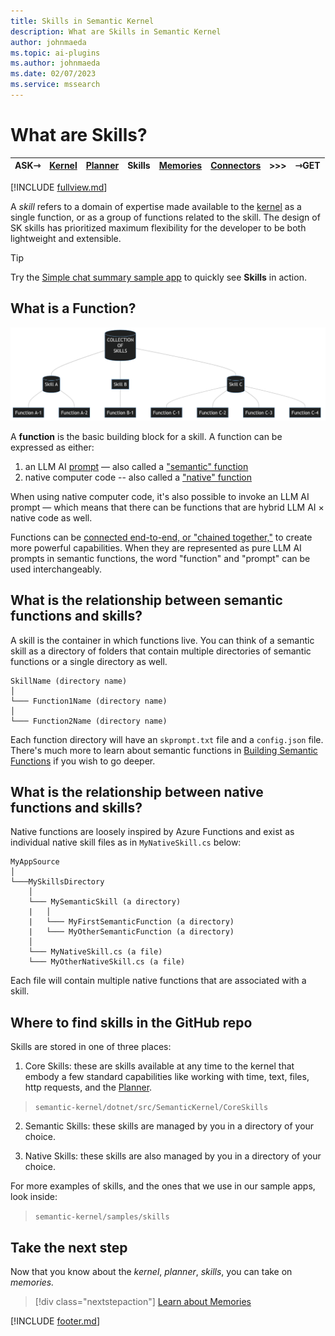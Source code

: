 ```yaml
---
title: Skills in Semantic Kernel
description: What are Skills in Semantic Kernel
author: johnmaeda
ms.topic: ai-plugins
ms.author: johnmaeda
ms.date: 02/07/2023
ms.service: mssearch
---
```

# What are Skills?

| ASK⇾ | [Kernel](/semantic-kernel/concepts-sk/kernel) | [Planner](/semantic-kernel/concepts-sk/planner) | Skills | [Memories](/semantic-kernel/concepts-sk/memories) |[Connectors](/semantic-kernel/concepts-sk/Connectors) | >>>|  ⇾GET | 
|---|---|---|---|---|---|---|---|

[!INCLUDE [fullview.md](../includes/fullview.md)]

A _skill_ refers to a domain of expertise made available to the [kernel](/semantic-kernel/concepts-sk/kernel) as a single function, or as a group of functions related to the skill. The design of SK skills has prioritized maximum flexibility for the developer to be both lightweight and extensible.  

> [!TIP]
> Try the [Simple chat summary sample app](/semantic-kernel/samples/simplechatsummary) to quickly see **Skills** in action.

## What is a Function?

![Diagram showing how skills can work](/semantic-kernel/media/skillsdiagram.png)

A **function** is the basic building block for a skill. A function can be expressed as either:

1. an LLM AI [prompt](/semantic-kernel/concepts-ai/prompts) — also called a ["semantic" function](/semantic-kernel/howto/semanticfunctions)
2. native computer code -- also called a ["native" function](/semantic-kernel/howto/nativefunctions)

When using native computer code, it's also possible to invoke an LLM AI prompt — which means that there can be functions that are hybrid LLM AI × native code as well. 

Functions can be [connected end-to-end, or "chained together,"](/semantic-kernel/howto/chainingfunctions) to create more powerful capabilities. When they are represented as pure LLM AI prompts in semantic functions, the word "function" and "prompt" can be used interchangeably. 

## What is the relationship between semantic functions and skills?

A skill is the container in which functions live. You can think of a semantic skill as a directory of folders that contain multiple directories of semantic functions or a single directory as well.

```Semantic-Skills-Are-Folders-Of-Functions
SkillName (directory name)
│
└─── Function1Name (directory name)
│   
└─── Function2Name (directory name)
```

Each function directory will have an `skprompt.txt` file and a `config.json` file. There's much more to learn about semantic functions in [Building Semantic Functions](/semantic-kernel/howto/semanticfunctions) if you wish to go deeper.

## What is the relationship between native functions and skills?

Native functions are loosely inspired by Azure Functions and exist as individual native skill files as in `MyNativeSkill.cs` below:

```Your-App-And-Skills
MyAppSource
│
└───MySkillsDirectory
    │
    └─── MySemanticSkill (a directory)
    |   │
    |   └─── MyFirstSemanticFunction (a directory)
    |   └─── MyOtherSemanticFunction (a directory)
    │
    └─── MyNativeSkill.cs (a file)
    └─── MyOtherNativeSkill.cs (a file)
```

Each file will contain multiple native functions that are associated with a skill.

## Where to find skills in the GitHub repo

Skills are stored in one of three places:

1. Core Skills: these are skills available at any time to the kernel that embody a few standard capabilities like working with time, text, files, http requests, and the [Planner](/semantic-kernel/concepts-sk/planner).

> `semantic-kernel/dotnet/src/SemanticKernel/CoreSkills`

2. Semantic Skills: these skills are managed by you in a directory of your choice.

3. Native Skills: these skills are also managed by you in a directory of your choice.

For more examples of skills, and the ones that we use in our sample apps, look inside:

> `semantic-kernel/samples/skills`

## Take the next step

Now that you know about the _kernel_, _planner_, _skills_, you can take on _memories._

> [!div class="nextstepaction"]
> [Learn about Memories](/semantic-kernel/concepts-sk/memories)


[!INCLUDE [footer.md](../includes/footer.md)]
